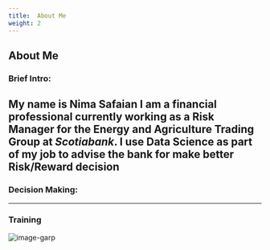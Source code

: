 ```yaml
---
title:  About Me
weight: 2
---
```


## About Me

### Brief Intro:

My name is Nima Safaian I am a financial professional currently working as a Risk Manager for the Energy and Agriculture Trading Group at *Scotiabank*. I use Data Science as part of my job to advise the bank for make better Risk/Reward decision
------
### Decision Making:

------
### Training

![image-garp][]



<!-- links -->

<!-- image links-->
[image-garp]: http://www.garp.org/img/garp_logo.png
